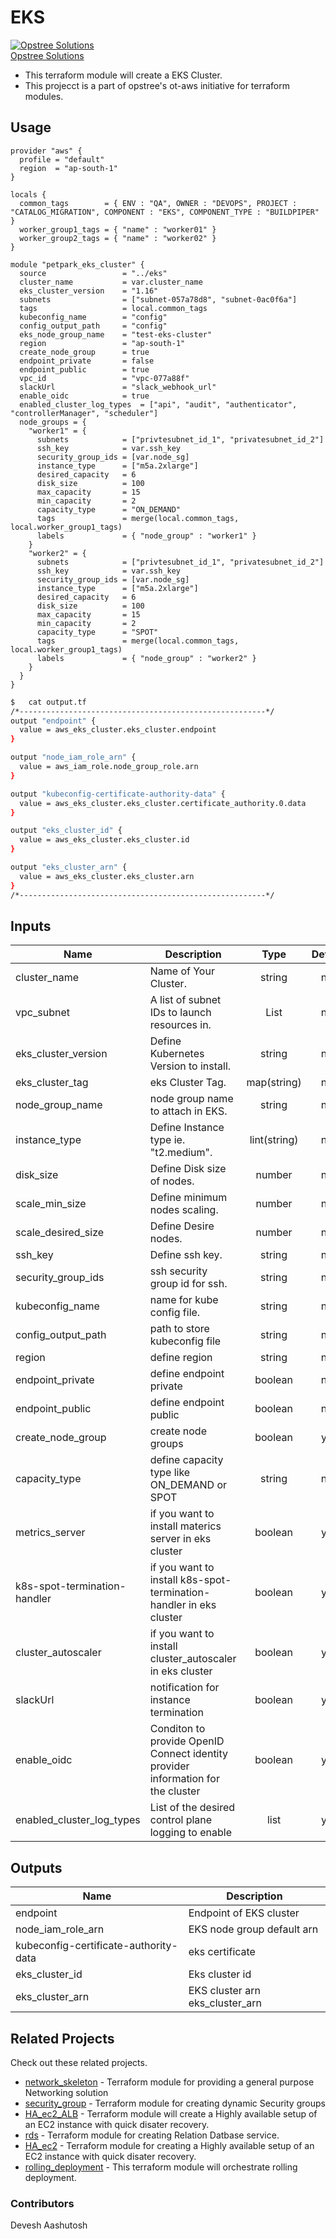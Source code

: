 # EKS

[![Opstree Solutions][opstree_avatar]][opstree_homepage]<br/>[Opstree Solutions][opstree_homepage] 

  [opstree_homepage]: https://opstree.github.io/
  [opstree_avatar]: https://img.cloudposse.com/150x150/https://github.com/opstree.png

- This terraform module will create a EKS Cluster.
- This projecct is a part of opstree's ot-aws initiative for terraform modules.

## Usage

```hcl
provider "aws" {
  profile = "default"
  region  = "ap-south-1"
}

locals {
  common_tags        = { ENV : "QA", OWNER : "DEVOPS", PROJECT : "CATALOG_MIGRATION", COMPONENT : "EKS", COMPONENT_TYPE : "BUILDPIPER" }
  worker_group1_tags = { "name" : "worker01" }
  worker_group2_tags = { "name" : "worker02" }
}

module "petpark_eks_cluster" {
  source                 = "../eks"
  cluster_name           = var.cluster_name
  eks_cluster_version    = "1.16"
  subnets                = ["subnet-057a78d8", "subnet-0ac0f6a"]
  tags                   = local.common_tags
  kubeconfig_name        = "config"
  config_output_path     = "config"
  eks_node_group_name    = "test-eks-cluster"
  region                 = "ap-south-1"
  create_node_group      = true
  endpoint_private       = false
  endpoint_public        = true
  vpc_id                 = "vpc-077a88f"
  slackUrl               = "slack_webhook_url"
  enable_oidc            = true
  enabled_cluster_log_types  = ["api", "audit", "authenticator", "controllerManager", "scheduler"]
  node_groups = {
    "worker1" = {
      subnets            = ["privtesubnet_id_1", "privatesubnet_id_2"]
      ssh_key            = var.ssh_key
      security_group_ids = [var.node_sg]
      instance_type      = ["m5a.2xlarge"]
      desired_capacity   = 6
      disk_size          = 100
      max_capacity       = 15
      min_capacity       = 2
      capacity_type      = "ON_DEMAND"
      tags               = merge(local.common_tags, local.worker_group1_tags)
      labels             = { "node_group" : "worker1" }
    }
    "worker2" = {
      subnets            = ["privtesubnet_id_1", "privatesubnet_id_2"]
      ssh_key            = var.ssh_key
      security_group_ids = [var.node_sg]
      instance_type      = ["m5a.2xlarge"]
      desired_capacity   = 6
      disk_size          = 100
      max_capacity       = 15
      min_capacity       = 2
      capacity_type      = "SPOT"
      tags               = merge(local.common_tags, local.worker_group1_tags)
      labels             = { "node_group" : "worker2" }
    }
  }
}

```

```sh
$   cat output.tf
/*-------------------------------------------------------*/
output "endpoint" {
  value = aws_eks_cluster.eks_cluster.endpoint
}

output "node_iam_role_arn" {
  value = aws_iam_role.node_group_role.arn
}

output "kubeconfig-certificate-authority-data" {
  value = aws_eks_cluster.eks_cluster.certificate_authority.0.data
}

output "eks_cluster_id" {
  value = aws_eks_cluster.eks_cluster.id
}

output "eks_cluster_arn" {
  value = aws_eks_cluster.eks_cluster.arn
}
/*-------------------------------------------------------*/
```
## Inputs

| Name | Description | Type | Default | Required |
|------|-------------|:----:|:-----:|:-----:|
| cluster_name | Name of Your Cluster. | string | null | yes |
| vpc_subnet | A list of subnet IDs to launch resources in. | List | null | yes |
| eks_cluster_version | Define Kubernetes Version to install. | string | null | yes |
| eks_cluster_tag | eks Cluster Tag. | map(string) | null | yes |
| node_group_name | node group name to attach in EKS. | string | null | yes |
| instance_type | Define Instance type ie. "t2.medium". | lint(string) | null | yes |
| disk_size | Define Disk size of nodes. | number | null | yes |
| scale_min_size | Define minimum nodes scaling. | number | null | yes |
| scale_desired_size | Define Desire nodes. | number | null | yes |
| ssh_key | Define ssh key. | string | null | yes |
| security_group_ids | ssh security group id for ssh. | string | null | yes |
| kubeconfig_name | name for kube config file. | string | null | yes |
| config_output_path | path to store kubeconfig file | string | null | yes |
| region | define region | string | null | yes |
| endpoint_private | define endpoint private | boolean | null | yes |
| endpoint_public | define endpoint public | boolean | null | yes |
| create_node_group | create node groups | boolean | yes | yes |
| capacity_type | define capacity type like ON_DEMAND or SPOT | string | null | yes |
| metrics_server | if you want to install materics server in eks cluster | boolean | yes | no |
| k8s-spot-termination-handler | if you want to install k8s-spot-termination-handler in eks cluster | boolean | yes | no |
| cluster_autoscaler | if you want to install cluster_autoscaler in eks cluster | boolean | yes | no |
| slackUrl | notification for instance termination | boolean | yes | no |
| enable_oidc | Conditon to provide OpenID Connect identity provider information for the cluster | boolean | yes | no |
| enabled_cluster_log_types | List of the desired control plane logging to enable | list | yes | no |


## Outputs

| Name | Description |
|------|-------------|
| endpoint | Endpoint of EKS cluster |
| node_iam_role_arn | EKS node group default arn |
| kubeconfig-certificate-authority-data | eks certificate |
| eks_cluster_id | Eks cluster id |
| eks_cluster_arn | EKS cluster arn eks_cluster_arn |

## Related Projects

Check out these related projects.

- [network_skeleton](https://gitlab.com/ot-aws/terrafrom_v0.12.21/network_skeleton) - Terraform module for providing a general purpose Networking solution
- [security_group](https://gitlab.com/ot-aws/terrafrom_v0.12.21/security_group) - Terraform module for creating dynamic Security groups
- [HA_ec2_ALB](https://gitlab.com/ot-aws/terrafrom_v0.12.21/ha_ec2_alb) - Terraform module will create a Highly available setup of an EC2 instance with quick disater recovery.
- [rds](https://gitlab.com/ot-aws/terrafrom_v0.12.21/rds) - Terraform module for creating Relation Datbase service.
- [HA_ec2](https://gitlab.com/ot-aws/terrafrom_v0.12.21/ha_ec2.git) - Terraform module for creating a Highly available setup of an EC2 instance with quick disater recovery.
- [rolling_deployment](https://gitlab.com/ot-aws/terrafrom_v0.12.21/rolling_deployment.git) - This terraform module will orchestrate rolling deployment.

### Contributors
Devesh
Aashutosh
